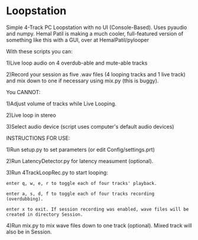 # Loopstation
Simple 4-Track PC Loopstation with no UI (Console-Based). Uses pyaudio and numpy.
Hemal Patil is making a much cooler, full-featured version of something like this with a GUI, over at HemalPatil/pylooper

With these scripts you can:

1)Live loop audio on 4 overdub-able and mute-able tracks

2)Record your session as five .wav files (4 looping tracks and 1 live track) and mix down to one if necessary using mix.py (this is buggy).

You CANNOT:

1)Adjust volume of tracks while Live Looping.

2)Live loop in stereo

3)Select audio device (script uses computer's default audio devices)

INSTRUCTIONS FOR USE:

1)Run setup.py to set parameters (or edit Config/settings.prt)

2)Run LatencyDetector.py for latency measument (optional).

3)Run 4TrackLoopRec.py to start looping:

    enter q, w, e, r to toggle each of four tracks' playback.
    
    enter a, s, d, f to toggle each of four tracks recording (overdubbing).
    
    enter x to exit. If session recording was enabled, wave files will be created in directory Session.

4)Run mix.py to mix wave files down to one track (optional). Mixed track will also be in Session.
